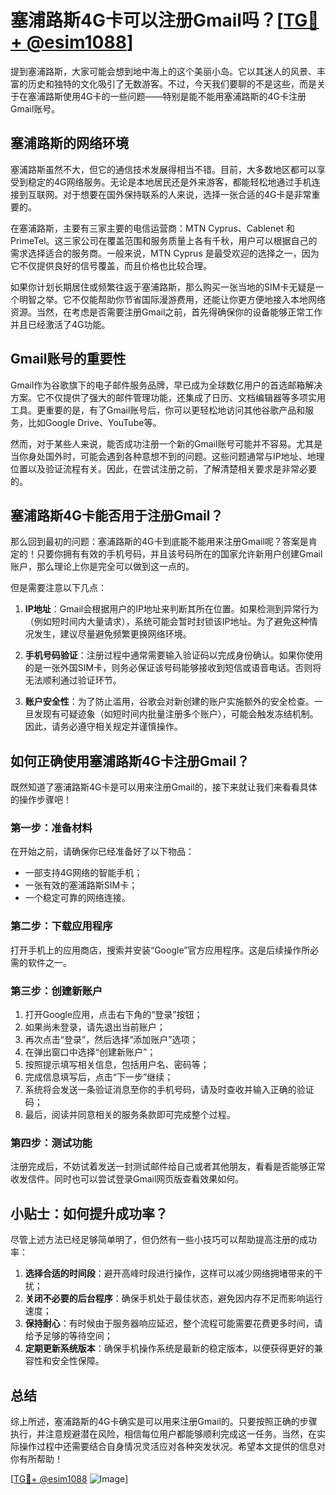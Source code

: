 # 塞浦路斯4G卡可以注册Gmail吗？[[TG💪+ @esim1088](https://t.me/s/esim1088)]

提到塞浦路斯，大家可能会想到地中海上的这个美丽小岛。它以其迷人的风景、丰富的历史和独特的文化吸引了无数游客。不过，今天我们要聊的不是这些，而是关于在塞浦路斯使用4G卡的一些问题——特别是能不能用塞浦路斯的4G卡注册Gmail账号。

## 塞浦路斯的网络环境

塞浦路斯虽然不大，但它的通信技术发展得相当不错。目前，大多数地区都可以享受到稳定的4G网络服务。无论是本地居民还是外来游客，都能轻松地通过手机连接到互联网。对于想要在国外保持联系的人来说，选择一张合适的4G卡是非常重要的。

在塞浦路斯，主要有三家主要的电信运营商：MTN Cyprus、Cablenet 和 PrimeTel。这三家公司在覆盖范围和服务质量上各有千秋，用户可以根据自己的需求选择适合的服务商。一般来说，MTN Cyprus 是最受欢迎的选择之一，因为它不仅提供良好的信号覆盖，而且价格也比较合理。

如果你计划长期居住或频繁往返于塞浦路斯，那么购买一张当地的SIM卡无疑是一个明智之举。它不仅能帮助你节省国际漫游费用，还能让你更方便地接入本地网络资源。当然，在考虑是否需要注册Gmail之前，首先得确保你的设备能够正常工作并且已经激活了4G功能。

## Gmail账号的重要性

Gmail作为谷歌旗下的电子邮件服务品牌，早已成为全球数亿用户的首选邮箱解决方案。它不仅提供了强大的邮件管理功能，还集成了日历、文档编辑器等多项实用工具。更重要的是，有了Gmail账号后，你可以更轻松地访问其他谷歌产品和服务，比如Google Drive、YouTube等。

然而，对于某些人来说，能否成功注册一个新的Gmail账号可能并不容易。尤其是当你身处国外时，可能会遇到各种意想不到的问题。这些问题通常与IP地址、地理位置以及验证流程有关。因此，在尝试注册之前，了解清楚相关要求是非常必要的。

## 塞浦路斯4G卡能否用于注册Gmail？

那么回到最初的问题：塞浦路斯的4G卡到底能不能用来注册Gmail呢？答案是肯定的！只要你拥有有效的手机号码，并且该号码所在的国家允许新用户创建Gmail账户，那么理论上你是完全可以做到这一点的。

但是需要注意以下几点：

1. **IP地址**：Gmail会根据用户的IP地址来判断其所在位置。如果检测到异常行为（例如短时间内大量请求），系统可能会暂时封锁该IP地址。为了避免这种情况发生，建议尽量避免频繁更换网络环境。
   
2. **手机号码验证**：注册过程中通常需要输入验证码以完成身份确认。如果你使用的是一张外国SIM卡，则务必保证该号码能够接收到短信或语音电话。否则将无法顺利通过验证环节。

3. **账户安全性**：为了防止滥用，谷歌会对新创建的账户实施额外的安全检查。一旦发现有可疑迹象（如短时间内批量注册多个账户），可能会触发冻结机制。因此，请务必遵守相关规定并谨慎操作。

## 如何正确使用塞浦路斯4G卡注册Gmail？

既然知道了塞浦路斯4G卡是可以用来注册Gmail的，接下来就让我们来看看具体的操作步骤吧！

### 第一步：准备材料
在开始之前，请确保你已经准备好了以下物品：
- 一部支持4G网络的智能手机；
- 一张有效的塞浦路斯SIM卡；
- 一个稳定可靠的网络连接。

### 第二步：下载应用程序
打开手机上的应用商店，搜索并安装“Google”官方应用程序。这是后续操作所必需的软件之一。

### 第三步：创建新账户
1. 打开Google应用，点击右下角的“登录”按钮；
2. 如果尚未登录，请先退出当前账户；
3. 再次点击“登录”，然后选择“添加账户”选项；
4. 在弹出窗口中选择“创建新账户”；
5. 按照提示填写相关信息，包括用户名、密码等；
6. 完成信息填写后，点击“下一步”继续；
7. 系统将会发送一条验证消息至你的手机号码，请及时查收并输入正确的验证码；
8. 最后，阅读并同意相关的服务条款即可完成整个过程。

### 第四步：测试功能
注册完成后，不妨试着发送一封测试邮件给自己或者其他朋友，看看是否能够正常收发信件。同时也可以尝试登录Gmail网页版查看效果如何。

## 小贴士：如何提升成功率？

尽管上述方法已经足够简单明了，但仍然有一些小技巧可以帮助提高注册的成功率：

1. **选择合适的时间段**：避开高峰时段进行操作，这样可以减少网络拥堵带来的干扰；
2. **关闭不必要的后台程序**：确保手机处于最佳状态，避免因内存不足而影响运行速度；
3. **保持耐心**：有时候由于服务器响应延迟，整个流程可能需要花费更多时间，请给予足够的等待空间；
4. **定期更新系统版本**：确保手机操作系统是最新的稳定版本，以便获得更好的兼容性和安全性保障。

## 总结

综上所述，塞浦路斯的4G卡确实是可以用来注册Gmail的。只要按照正确的步骤执行，并注意规避潜在风险，相信每位用户都能够顺利完成这一任务。当然，在实际操作过程中还需要结合自身情况灵活应对各种突发状况。希望本文提供的信息对你有所帮助！

[[TG💪+ @esim1088](https://t.me/s/esim1088) ![Image](https://i.postimg.cc/4NQfJmqS/Snipaste-2025-05-13-00-14-12.png)]